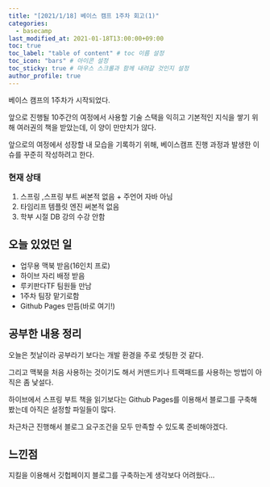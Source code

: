 ```yaml
---
title: "[2021/1/18] 베이스 캠프 1주차 회고(1)"
categories: 
  - basecamp
last_modified_at: 2021-01-18T13:00:00+09:00
toc: true
toc_label: "table of content" # toc 이름 설정
toc_icon: "bars" # 아이콘 설정
toc_sticky: true # 마우스 스크롤과 함께 내려갈 것인지 설정
author_profile: true
---
```


베이스 캠프의 1주차가 시작되었다.

앞으로 진행될 10주간의 여정에서 사용할 기술 스택을 익히고 기본적인 지식을 쌓기 위해 여러권의 책을 받았는데, 이 양이 만만치가 않다.

앞으로의 여정에서 성장할 내 모습을 기록하기 위해, 베이스캠프 진행 과정과 발생한 이슈를 꾸준히 작성하려고 한다.

### 현재 상태

1. 스프링 ,스프링 부트 써본적 없음 + 주언어 자바 아님
2. 타임리프 템플릿 엔진 써본적 없음
3. 학부 시절 DB 강의 수강 안함



## 오늘 있었던 일

- 업무용 맥북 받음(16인치 프로)
- 하이브 자리 배정 받음
- 루키판다TF 팀원들 만남
- 1주차 팀장 맡기로함
- Github Pages 만듬(바로 여기!)

## 공부한 내용 정리

오늘은 첫날이라 공부라기 보다는 개발 환경을 주로 셋팅한 것 같다.

그리고 맥북을 처음 사용하는 것이기도 해서 커맨드키나 트랙패드를 사용하는 방법이 아직은 좀 낯설다.

하이브에서 스프링 부트 책을 읽기보다는 Github Pages를 이용해서 블로그를 구축해봤는데 아직은 설정할 파일들이 많다.

차근차근 진행해서 블로그 요구조건을 모두 만족할 수 있도록 준비해야겠다.

## 느낀점

지킬을 이용해서 깃헙페이지 블로그를 구축하는게 생각보다 어려웠다...